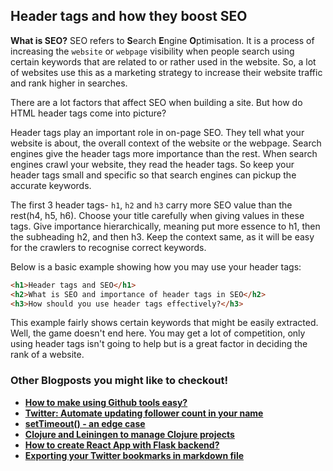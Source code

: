 ## Header tags and how they boost SEO

**What is SEO?**
SEO refers to **S**earch **E**ngine **O**ptimisation. It is a process of increasing the `website` or `webpage` visibility when people search using certain keywords that are related to or rather used in the website. So, a lot of websites use this as a marketing strategy to increase their website traffic and rank higher in searches. 

There are a lot factors that affect SEO when building a site. But how do HTML header tags come into picture? 

Header tags play an important role in on-page SEO. They tell what your website is about, the overall context of the website or the webpage. Search engines give the header tags more importance than the rest. When search engines crawl your website, they read the header tags. So keep your header tags small and specific so that search engines can pickup the accurate keywords. 

The first 3 header tags- `h1`, `h2` and `h3` carry more SEO value than the rest(h4, h5, h6). Choose your title carefully when giving values in these tags. Give importance hierarchically, meaning put more essence to h1, then the subheading h2, and then h3. Keep the context same, as it will be easy for the crawlers to recognise correct keywords. 

Below is a basic example showing how you may use your header tags:

```html
<h1>Header tags and SEO</h1>
<h2>What is SEO and importance of header tags in SEO</h2>
<h3>How should you use header tags effectively?</h3>
```

This example fairly shows certain keywords that might be easily extracted. Well, the game doesn't end here. You may get a lot of competition, only using header tags isn't going to help but is a great factor in deciding the rank of a website.

### Other Blogposts you might like to checkout!

- **[How to make using Github tools easy?](https://divyajyotiuk.hashnode.dev/how-to-make-using-github-tools-easy-ckecebppj00h4a7s1canncfm7)**
- **[Twitter: Automate updating follower count in your name](https://divyajyotiuk.hashnode.dev/twitter-automate-updating-follower-count-in-your-name-ckeh597ez02z8p2s1fkdkg1su
)**
- **[setTimeout() - an edge case](https://divyajyotiuk.hashnode.dev/settimeout-an-edge-case-ckepxig6z031kjss19ohx17l2)**
- **[Clojure and Leiningen to manage Clojure projects](https://divyajyotiuk.hashnode.dev/clojure-and-leiningen-to-manage-clojure-projects-ckesb05t1005qs6s1gvcy7nfj)**
- **[How to create React App with Flask backend?](https://divyajyotiuk.hashnode.dev/how-to-create-react-app-with-flask-backend-ckfl971az02si5ds1h7qnabk9)**
- **[Exporting your Twitter bookmarks in markdown file](https://divyajyotiuk.hashnode.dev/exporting-your-twitter-bookmarks-in-markdown-file)**
